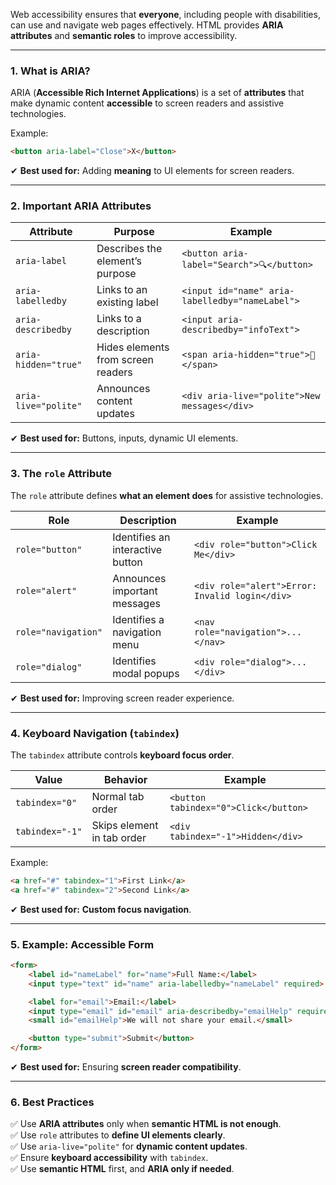 Web accessibility ensures that **everyone**, including people with disabilities, can use and navigate web pages effectively. HTML provides **ARIA attributes** and **semantic roles** to improve accessibility.

---

### **1. What is ARIA?**
ARIA (**Accessible Rich Internet Applications**) is a set of **attributes** that make dynamic content **accessible** to screen readers and assistive technologies.

Example:
```html
<button aria-label="Close">X</button>
```
✔ **Best used for:** Adding **meaning** to UI elements for screen readers.

---

### **2. Important ARIA Attributes**
| Attribute | Purpose | Example |
|-----------|---------|---------|
| `aria-label` | Describes the element’s purpose | `<button aria-label="Search">🔍</button>` |
| `aria-labelledby` | Links to an existing label | `<input id="name" aria-labelledby="nameLabel">` |
| `aria-describedby` | Links to a description | `<input aria-describedby="infoText">` |
| `aria-hidden="true"` | Hides elements from screen readers | `<span aria-hidden="true">🔔</span>` |
| `aria-live="polite"` | Announces content updates | `<div aria-live="polite">New messages</div>` |

✔ **Best used for:** Buttons, inputs, dynamic UI elements.

---

### **3. The `role` Attribute**
The `role` attribute defines **what an element does** for assistive technologies.

| Role | Description | Example |
|------|------------|---------|
| `role="button"` | Identifies an interactive button | `<div role="button">Click Me</div>` |
| `role="alert"` | Announces important messages | `<div role="alert">Error: Invalid login</div>` |
| `role="navigation"` | Identifies a navigation menu | `<nav role="navigation">...</nav>` |
| `role="dialog"` | Identifies modal popups | `<div role="dialog">...</div>` |

✔ **Best used for:** Improving screen reader experience.

---

### **4. Keyboard Navigation (`tabindex`)**
The `tabindex` attribute controls **keyboard focus order**.

| Value | Behavior | Example |
|-------|---------|---------|
| `tabindex="0"` | Normal tab order | `<button tabindex="0">Click</button>` |
| `tabindex="-1"` | Skips element in tab order | `<div tabindex="-1">Hidden</div>` |

Example:
```html
<a href="#" tabindex="1">First Link</a>
<a href="#" tabindex="2">Second Link</a>
```
✔ **Best used for:** **Custom focus navigation**.

---

### **5. Example: Accessible Form**
```html
<form>
    <label id="nameLabel" for="name">Full Name:</label>
    <input type="text" id="name" aria-labelledby="nameLabel" required>

    <label for="email">Email:</label>
    <input type="email" id="email" aria-describedby="emailHelp" required>
    <small id="emailHelp">We will not share your email.</small>

    <button type="submit">Submit</button>
</form>
```
✔ **Best used for:** Ensuring **screen reader compatibility**.

---

### **6. Best Practices**
✅ Use **ARIA attributes** only when **semantic HTML is not enough**.  
✅ Use `role` attributes to **define UI elements clearly**.  
✅ Use `aria-live="polite"` for **dynamic content updates**.  
✅ Ensure **keyboard accessibility** with `tabindex`.  
✅ Use **semantic HTML** first, and **ARIA only if needed**.  